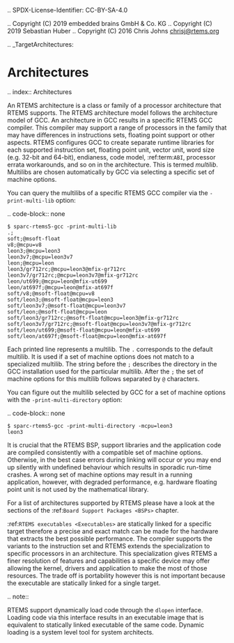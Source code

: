 .. SPDX-License-Identifier: CC-BY-SA-4.0

.. Copyright (C) 2019 embedded brains GmbH & Co. KG
.. Copyright (C) 2019 Sebastian Huber
.. Copyright (C) 2016 Chris Johns <chrisj@rtems.org>

.. _TargetArchitectures:

Architectures
=============

.. index:: Architectures

An RTEMS architecture is a class or family of a processor architecture that
RTEMS supports.  The RTEMS architecture model follows the architecture model of
GCC. An architecture in GCC results in a specific RTEMS GCC compiler. This
compiler may support a range of processors in the family that may have
differences in instructions sets, floating point support or other aspects.
RTEMS configures GCC to create separate runtime libraries for each supported
instruction set, floating point unit, vector unit, word size (e.g. 32-bit and
64-bit), endianess, code model, :ref:term:`ABI`, processor errata workarounds,
and so on in the architecture. This is termed *multilib*. Multilibs are chosen
automatically by GCC via selecting a specific set of machine options.

You can query the multilibs of a specific RTEMS GCC compiler via the
``-print-multi-lib`` option:

.. code-block:: none

    $ sparc-rtems5-gcc -print-multi-lib
    .;
    soft;@msoft-float
    v8;@mcpu=v8
    leon3;@mcpu=leon3
    leon3v7;@mcpu=leon3v7
    leon;@mcpu=leon
    leon3/gr712rc;@mcpu=leon3@mfix-gr712rc
    leon3v7/gr712rc;@mcpu=leon3v7@mfix-gr712rc
    leon/ut699;@mcpu=leon@mfix-ut699
    leon/at697f;@mcpu=leon@mfix-at697f
    soft/v8;@msoft-float@mcpu=v8
    soft/leon3;@msoft-float@mcpu=leon3
    soft/leon3v7;@msoft-float@mcpu=leon3v7
    soft/leon;@msoft-float@mcpu=leon
    soft/leon3/gr712rc;@msoft-float@mcpu=leon3@mfix-gr712rc
    soft/leon3v7/gr712rc;@msoft-float@mcpu=leon3v7@mfix-gr712rc
    soft/leon/ut699;@msoft-float@mcpu=leon@mfix-ut699
    soft/leon/at697f;@msoft-float@mcpu=leon@mfix-at697f

Each printed line represents a multilib.  The ``.`` corresponds to the default
multilib.  It is used if a set of machine options does not match to a
specialized multilib.  The string before the ``;`` describes the directory in
the GCC installation used for the particular multilib.  After the ``;`` the set
of machine options for this multilib follows separated by ``@`` characters.

You can figure out the multilib selected by GCC for a set of machine options
with the ``-print-multi-directory`` option:

.. code-block:: none

    $ sparc-rtems5-gcc -print-multi-directory -mcpu=leon3
    leon3

It is crucial that the RTEMS BSP, support libraries and the application code
are compiled consistently with a compatible set of machine options.  Otherwise,
in the best case errors during linking will occur or you may end up silently
with undefined behaviour which results in sporadic run-time crashes.  A wrong
set of machine options may result in a running application, however, with
degraded performance, e.g. hardware floating point unit is not used by the
mathematical library.

For a list of architectures supported by RTEMS please have a look at the
sections of the :ref:`Board Support Packages <BSPs>` chapter.

:ref:`RTEMS executables <Executables>` are statically linked for a specific
target therefore a precise and exact match can be made for the hardware that
extracts the best possible performance. The compiler supports the variants to
the instruction set and RTEMS extends the specialization to specific processors
in an architecture. This specialization gives RTEMS a finer resolution of
features and capabilities a specific device may offer allowing the kernel,
drivers and application to make the most of those resources. The trade off is
portability however this is not important because the executable are statically
linked for a single target.

.. note::

   RTEMS support dynamically load code through the ``dlopen``
   interface. Loading code via this interface results in an executable image
   that is equivalent to statically linked executable of the same code. Dynamic
   loading is a system level tool for system architects.
